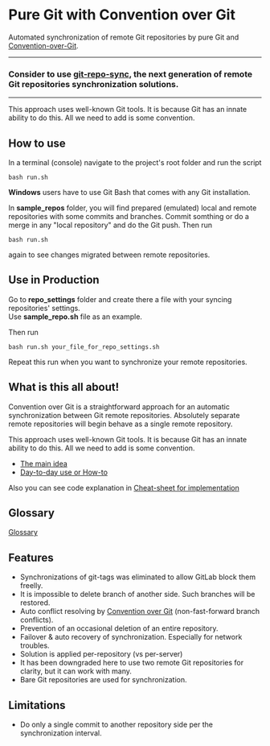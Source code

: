 # Pure Git with Convention over Git

Automated synchronization of remote Git repositories by pure Git and [Convention-over-Git](https://it3xl.blogspot.com/2017/09/convention-over-git.html).<br/>

----
### Consider to use [git-repo-sync](https://github.com/it3xl/git-repo-sync), the next generation of remote Git repositories synchronization solutions.
----

This approach uses well-known Git tools. It is because Git has an innate ability to do this. All we need to add is some convention.

## How to use

In a terminal (console) navigate to the project's root folder and run the script

`bash run.sh`

**Windows** users have to use Git Bash that comes with any Git installation.

In **sample_repos** folder, you will find prepared (emulated) local and remote repositories with some commits and branches.
Commit somthing or do a merge in any "local repository" and do the Git push.
Then run

`bash run.sh`

again to see changes migrated between remote repositories.

## Use in Production

Go to **repo_settings** folder and create there a file with your syncing repositories' settings.<br/>
Use **sample_repo.sh** file as an example.

Then run

`bash run.sh your_file_for_repo_settings.sh`

Repeat this run when you want to synchronize your remote repositories.

## What is this all about!

Convention over Git is a straightforward approach for an automatic synchronization between Git remote repositories.
Absolutely separate remote repositories will begin behave as a single remote repository.

This approach uses well-known Git tools. It is because Git has an innate ability to do this. All we need to add is some convention.

* [The main idea](https://it3xl.blogspot.com/2017/09/convention-over-git.html)
* [Day-to-day use or How-to](https://it3xl.blogspot.com/2017/09/convention-over-git-day-to-day-use.html)

Also you can see code explanation in [Cheat-sheet for implementation](https://it3xl.blogspot.com/2017/09/convention-over-git-impl-cheat-sheet.html)

## Glossary

[Glossary](https://it3xl.blogspot.com/2018/02/glossary-of-synchronization-of-remote.html)

## Features

* Synchronizations of git-tags was eliminated to allow GitLab block them freelly.
* It is impossible to delete branch of another side. Such branches will be restored.
* Auto conflict resolving by [Convention over Git](https://it3xl.blogspot.com/2017/09/convention-over-git.html) (non-fast-forward branch conflicts).
* Prevention of an occasional deletion of an entire repository.
* Failover & auto recovery of synchronization. Especially for network troubles.
* Solution is applied per-repository (vs per-server)
* It has been downgraded here to use two remote Git repositories for clarity, but it can work with many.
* Bare Git repositories are used for synchronization.

## Limitations

* Do only a single commit to another repository side per the synchronization interval.


